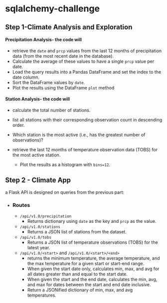 # sqlalchemy-challenge

## Step 1-Climate Analysis and Exploration

#### Precipitation Analysis- the code will

* retrieve the `date` and `prcp` values from the last 12 months of precipitation data (from the most recent date in the database).
* Calculate the average of these values to have a single `prcp` value per date.
* Load the query results into a Pandas DataFrame and set the index to the date column.
* Sort the DataFrame values by `date`.
* Plot the results using the DataFrame `plot` method

#### Station Analysis- the code will

* calculate the total number of stations.

*  list all stations with their corresponding observation count in descending order.

  - Which station is the most active (i.e., has the greatest number of observations)?

* retrieve the last 12 months of temperature observation data (TOBS) for the most active station.

  - Plot the results as a histogram with `bins=12`.

    

## Step 2 - Climate App

a Flask API is designed on queries from the previous part:

* ### Routes

  - `/api/v1.0/precipitation`
    - Returns dictionary using `date` as the key and `prcp` as the value.
  - `/api/v1.0/stations`
    - Returns a JSON list of stations from the dataset.
  - `/api/v1.0/tobs`
    - Returns a JSON list of temperature observations (TOBS) for the latest year.
  - `/api/v1.0/<start>` and `/api/v1.0/<start>/<end>`
    - returns the minimum temperature, the average temperature, and the max temperature for a given start or start-end range.
    - When given the start date only, calculates min, max, and avg for all dates greater than and equal to the start date.
    - When given the start and the end date, calculates the min, avg, and max for dates between the start and end date inclusive.
    - Return a JSONified dictionary of min, max, and avg temperatures.



 